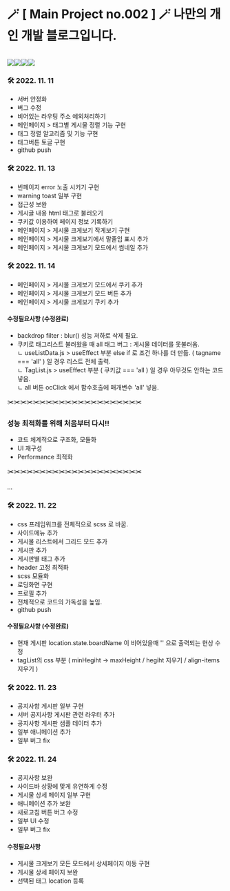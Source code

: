 # 🪄 [ Main Project no.002 ] 🪄 나만의 개인 개발 블로그입니다.
<div align="left">
<br>
<img src="https://img.shields.io/badge/REACT.js-61DAFB?style=flat&logo=react&logoColor=white"><img src="https://img.shields.io/badge/HTML5-E34F26?style=flat&logo=html5&logoColor=white"><img src="https://img.shields.io/badge/CSS3-1572B6?style=flat&logo=css3&logoColor=white"><img src="https://img.shields.io/badge/JavaScript-F7DF1E?style=flat&logo=javascript&logoColor=black">
<br>
</div>

### 🛠 2022. 11. 11
 - 서버 안정화
 - 버그 수정
 - 비어있는 라우팅 주소 예외처리하기
 - 메인페이지 > 태그별 게시물 정렬 기능 구현
 - 태그 정렬 알고리즘 및 기능 구현
 - 태그버튼 토글 구현
 - github push

### 🛠 2022. 11. 13
 - 빈페이지 error 노출 시키기 구현
 - warning toast 일부 구현
 - 접근성 보완
 - 게시글 내용 html 태그로 불러오기
 - 쿠키값 이용하여 페이지 정보 기록하기
 - 메인페이지 > 게시물 크게보기 작게보기 구현
 - 메인페이지 > 게시물 크게보기에서 말줄임 표시 추가
 - 메인페이지 > 게시물 크게보기 모드에서 썸네일 추가

### 🛠 2022. 11. 14
 - 메인페이지 > 게시물 크게보기 모드에서 쿠키 추가
 - 메인페이지 > 게시물 크게보기 모드 버튼 추가
 - 메인페이지 > 게시물 크게보기 쿠키 추가

#### 수정필요사항 (수정완료)
 - backdrop filter : blur()  성능 저하로 삭제 필요.
 - 쿠키로 태그리스트 불러왔을 때 all 태그 버그 : 게시물 데이터를 못불러옴. <br>
  ㄴ useListData.js > useEffect 부분 else if 로 조건 하나를 더 만듦. ( tagname === 'all' ) 일 경우 리스트 전체 출력.<br>
  ㄴ TagList.js > useEffect 부분 ( 쿠키값 === 'all ) 일 경우 아무것도 안하는 코드 넣음.<br>
  ㄴ all 버튼 ocClick 에서 함수호출에 매개변수 'all' 넣음.<br>


✂️✂️✂️✂️✂️✂️✂️✂️✂️✂️✂️✂️✂️✂️✂️✂️✂️✂️✂️✂️✂️

### 성능 최적화를 위해 처음부터 다시!!
 - 코드 체계적으로 구조화, 모듈화
 - UI 재구성
 - Performance 최적화

✂️✂️✂️✂️✂️✂️✂️✂️✂️✂️✂️✂️✂️✂️✂️✂️✂️✂️✂️✂️✂️

...

### 🛠 2022. 11. 22
 - css 프레임워크를 전체적으로 scss 로 바꿈.
 - 사이드메뉴 추가
 - 게시물 리스트에서 그리드 모드 추가
 - 게시판 추가
 - 게시판별 태그 추가
 - header 고정 최적화
 - scss 모듈화
 - 로딩화면 구현
 - 프로필 추가
 - 전체적으로 코드의 가독성을 높임.
 - github push

#### 수정필요사항 (수정완료)
 - 현재 게시판 location.state.boardName 이 비어있을때 '' 으로 출력되는 현상 수정
 - tagList의 css 부분 ( minHegiht -> maxHeight / hegiht 지우기 / align-items 지우기 )

### 🛠 2022. 11. 23
 - 공지사항 게시판 일부 구현
 - 서버 공지사항 게시판 관련 라우터 추가
 - 공지사항 게시판 샘플 데이터 추가
 - 일부 애니메이션 추가
 - 일부 버그 fix

### 🛠 2022. 11. 24
 - 공지사항 보완
 - 사이드바 상황에 맞게 유연하게 수정
 - 게시물 상세 페이지 일부 구현
 - 애니메이션 추가 보완
 - 새로고침 버튼 버그 수정
 - 일부 UI 수정
 - 일부 버그 fix

#### 수정필요사항
 - 게시물 크게보기 모든 모드에서 상세페이지 이동 구현
 - 게시물 상세 페이지 보완
 - 선택된 태그 location 등록